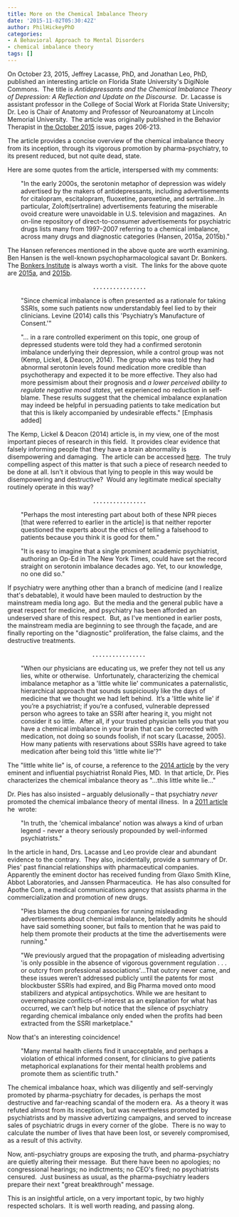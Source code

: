```yaml
---
title: More on the Chemical Imbalance Theory
date: '2015-11-02T05:30:42Z'
author: PhilHickeyPhD
categories:
- A Behavioral Approach to Mental Disorders
- chemical imbalance theory
tags: []
---
```


On October 23, 2015, Jeffrey Lacasse, PhD, and Jonathan Leo, PhD, published an interesting article on Florida State University's DigiNole Commons.  The title is <em>Antidepressants and the Chemical Imbalance Theory of Depression: A Reflection and Update on the Discourse.</em>  Dr. Lacasse is assistant professor in the College of Social Work at Florida State University; Dr. Leo is Chair of Anatomy and Professor of Neuroanatomy at Lincoln Memorial University.  The article was originally published in the Behavior Therapist in <a href="http://www.abct.org/docs/PastIssue/38n7.pdf">the October 2015</a> issue, pages 206-213.

The article provides a concise overview of the chemical imbalance theory from its inception, through its vigorous promotion by pharma-psychiatry, to its present reduced, but not quite dead, state.

Here are some quotes from the article, interspersed with my comments:
<p style="padding-left: 30px;">"In the early 2000s, the serotonin metaphor of depression was widely advertised by the makers of antidepressants, including advertisements for citalopram, escitalopram, fluoxetine, paroxetine, and sertraline…In particular, Zoloft(sertraline) advertisements featuring the miserable ovoid creature were unavoidable in U.S. television and magazines.  An on-line repository of direct-to-consumer advertisements for psychiatric drugs lists many from 1997–2007 referring to a chemical imbalance, across many drugs and diagnostic categories (Hansen, 2015a, 2015b)."</p>
The Hansen references mentioned in the above quote are worth examining.  Ben Hansen is the well-known psychopharmacological savant Dr. Bonkers.  The <a href="https://web.archive.org/web/20150905085931/http:/www.bonkersinstitute.org/index.html">Bonkers Institute</a> is always worth a visit.  The links for the above quote are <a href="https://web.archive.org/web/20150827093803/http:/www.bonkersinstitute.org/simpledepress.html">2015a</a>, and <a href="https://web.archive.org/web/20150827094057/http:/www.bonkersinstitute.org/simpleanxiety.html">2015b</a>.
<p style="text-align: center;"><strong>. . . . . . . . . . . . . . . . </strong></p>
<p style="padding-left: 30px;">"Since chemical imbalance is often presented as a rationale for taking SSRIs, some such patients now understandably feel lied to by their clinicians. Levine (2014) calls this 'Psychiatry’s Manufacture of Consent.'"</p>
<p style="padding-left: 30px;">"… in a rare controlled experiment on this topic, one group of depressed students were told they had a confirmed serotonin imbalance underlying their depression, while a control group was not (Kemp, Lickel, &amp; Deacon, 2014). The group who was told they had abnormal serotonin levels found medication more credible than psychotherapy and expected it to be more effective. They also had more pessimism about their prognosis and <em>a lower perceived ability to regulate negative mood states</em>, yet experienced no reduction in self-blame. These results suggest that the chemical imbalance explanation may indeed be helpful in persuading patients to take medication but that this is likely accompanied by undesirable effects." [Emphasis added]</p>
The Kemp, Lickel &amp; Deacon (2014) article is, in my view, one of the most important pieces of research in this field.  It provides clear evidence that falsely informing people that they have a brain abnormality is disempowering and damaging.  The article can be accessed <a href="http://www.uw-anxietylab.com/uploads/7/6/0/4/7604142/chemical_imbalance_test_brat.pdf">here</a>.  The truly compelling aspect of this matter is that such a piece of research needed to be done at all. Isn't it obvious that lying to people in this way would be disempowering and destructive?  Would any legitimate medical specialty routinely operate in this way?
<p style="text-align: center;"><strong>. . . . . . . . . . . . . . . .</strong></p>
<p style="padding-left: 30px;">"Perhaps the most interesting part about both of these NPR pieces [that were referred to earlier in the article] is that neither reporter questioned the experts about the ethics of telling a falsehood to patients because you think it is good for them."</p>
<p style="padding-left: 30px;">"It is easy to imagine that a single prominent academic psychiatrist, authoring an Op-Ed in The New York Times, could have set the record straight on serotonin imbalance decades ago. Yet, to our knowledge, no one did so."</p>
If psychiatry were anything other than a branch of medicine (and I realize that's debatable), it would have been mauled to destruction by the mainstream media long ago.  But the media and the general public have a great respect for medicine, and psychiatry has been afforded an undeserved share of this respect.  But, as I've mentioned in earlier posts, the mainstream media are beginning to see through the façade, and are finally reporting on the "diagnostic" proliferation, the false claims, and the destructive treatments.
<p style="text-align: center;"><strong>. . . . . . . . . . . . . . . .</strong><strong> </strong></p>
<p style="padding-left: 30px;">"When our physicians are educating us, we prefer they not tell us any lies, white or otherwise.  Unfortunately, characterizing the chemical imbalance metaphor as a 'little white lie' communicates a paternalistic, hierarchical approach that sounds suspiciously like the days of medicine that we thought we had left behind.  It’s a 'little white lie' if you’re a psychiatrist; if you’re a confused, vulnerable depressed person who agrees to take an SSRI after hearing it, you might not consider it so little.  After all, if your trusted physician tells you that you have a chemical imbalance in your brain that can be corrected with medication, not doing so sounds foolish, if not scary (Lacasse, 2005).  How many patients with reservations about SSRIs have agreed to take medication after being told this 'little white lie'?"</p>
The "little white lie" is, of course, a reference to the <a href="http://www.medscape.com/viewarticle/823368">2014 article</a> by the very eminent and influential psychiatrist Ronald Pies, MD.  In that article, Dr. Pies characterizes the chemical imbalance theory as "…this little white lie…"

Dr. Pies has also insisted – arguably delusionally – that psychiatry <em>never</em> promoted the chemical imbalance theory of mental illness.  In a <a href="http://www.psychiatrictimes.com/blogs/couch-crisis/psychiatry-new-brain-mind-and-legend-chemical-imbalance">2011 article</a> he  wrote:
<p style="padding-left: 30px;">"In truth, the 'chemical imbalance' notion was always a kind of urban legend - never a theory seriously propounded by well-informed psychiatrists."</p>
In the article in hand, Drs. Lacasse and Leo provide clear and abundant evidence to the contrary.  They also, incidentally, provide a summary of Dr. Pies' past financial relationships with pharmaceutical companies.  Apparently the eminent doctor has received funding from Glaxo Smith Kline, Abbot Laboratories, and Janssen Pharmaceutica.  He has also consulted for Apothe Com, a medical communications agency that assists pharma in the commercialization and promotion of new drugs.
<p style="padding-left: 30px;">"Pies blames the drug companies for running misleading advertisements about chemical imbalance, belatedly admits he should have said something sooner, but fails to mention that he was paid to help them promote their products at the time the advertisements were running."</p>
<p style="padding-left: 30px;">"We previously argued that the propagation of misleading advertising 'is only possible in the absence of vigorous government regulation . . . or outcry from professional associations'…That outcry never came, and these issues weren’t addressed publicly until the patents for most blockbuster SSRIs had expired, and Big Pharma moved onto mood stabilizers and atypical antipsychotics. While we are hesitant to overemphasize conflicts-of-interest as an explanation for what has occurred, we can’t help but notice that the silence of psychiatry regarding chemical imbalance only ended when the profits had been extracted from the SSRI marketplace."</p>
Now that's an interesting coincidence!
<p style="padding-left: 30px;">"Many mental health clients find it unacceptable, and perhaps a violation of ethical informed consent, for clinicians to give patients metaphorical explanations for their mental health problems and promote them as scientific truth."</p>
The chemical imbalance hoax, which was diligently and self-servingly promoted by pharma-psychiatry for decades, is perhaps the most destructive and far-reaching scandal of the modern era.  As a theory it was refuted almost from its inception, but was nevertheless promoted by psychiatrists and by massive advertizing campaigns, and served to increase sales of psychiatric drugs in every corner of the globe.  There is no way to calculate the number of lives that have been lost, or severely compromised, as a result of this activity.

Now, anti-psychiatry groups are exposing the truth, and pharma-psychiatry are quietly altering their message.  But there have been no apologies; no congressional hearings; no indictments; no CEO's fired; no psychiatrists censured.  Just business as usual, as the pharma-psychiatry leaders prepare their next "great breakthrough" message.

This is an insightful article, on a very important topic, by two highly respected scholars.  It is well worth reading, and passing along.